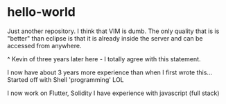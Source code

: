 # hello-world
Just another repository.
I think that VIM is dumb.
The only quality that is is "better" than eclipse is that it is already inside the server and can be accessed from anywhere.

^ Kevin of three years later here - I totally agree with this statement.

I now have about 3 years more experience than when I first wrote this...
Started off with Shell 'programming' LOL

I now work on Flutter, Solidity
I have experience with javascript (full stack)
